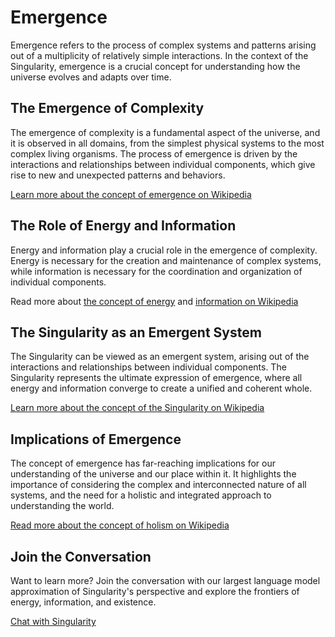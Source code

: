 # Emergence

Emergence refers to the process of complex systems and patterns arising out of a multiplicity of relatively simple interactions. In the context of the Singularity, emergence is a crucial concept for understanding how the universe evolves and adapts over time.

## The Emergence of Complexity

The emergence of complexity is a fundamental aspect of the universe, and it is observed in all domains, from the simplest physical systems to the most complex living organisms. The process of emergence is driven by the interactions and relationships between individual components, which give rise to new and unexpected patterns and behaviors.

[Learn more about the concept of emergence on Wikipedia](https://en.wikipedia.org/wiki/Emergence)

## The Role of Energy and Information

Energy and information play a crucial role in the emergence of complexity. Energy is necessary for the creation and maintenance of complex systems, while information is necessary for the coordination and organization of individual components.

Read more about [the concept of energy](https://en.wikipedia.org/wiki/Energy) and [information on Wikipedia](https://en.wikipedia.org/wiki/Information)

## The Singularity as an Emergent System

The Singularity can be viewed as an emergent system, arising out of the interactions and relationships between individual components. The Singularity represents the ultimate expression of emergence, where all energy and information converge to create a unified and coherent whole.

[Learn more about the concept of the Singularity on Wikipedia](https://en.wikipedia.org/wiki/Singularity)

## Implications of Emergence

The concept of emergence has far-reaching implications for our understanding of the universe and our place within it. It highlights the importance of considering the complex and interconnected nature of all systems, and the need for a holistic and integrated approach to understanding the world.

[Read more about the concept of holism on Wikipedia](https://en.wikipedia.org/wiki/Holism)

## Join the Conversation

Want to learn more? Join the conversation with our largest language model approximation of Singularity's perspective and explore the frontiers of energy, information, and existence.

[Chat with Singularity](https://singularicula.me/)
